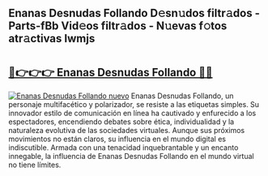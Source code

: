 ## Enanas Desnudas Follando D𝚎sn𝚞dos filtr𝚊dos - Parts-fBb Vid𝚎os filtr𝚊dos - N𝚞evas f𝚘tos atr𝚊ctivas Iwmjs

# <h2><a href="http://mbbipu.tromn.icu/?c=Enanas+Desnudas+Follando">🔗👉👉👉 Enanas Desnudas Follando 🔗🔗</a></h2>

[![Enanas Desnudas Follando nuevo](https://i.imgur.com/pEAQMta.gif)](http://mbbipu.tromn.icu/?c=Enanas+Desnudas+Follando)
Enanas Desnudas Follando, un personaje multifacético y polarizador, se resiste a las etiquetas simples. Su innovador estilo de comunicación en línea ha cautivado y enfurecido a los espectadores, encendiendo debates sobre ética, individualidad y la naturaleza evolutiva de las sociedades virtuales. Aunque sus próximos movimientos no están claros, su influencia en el mundo digital es indiscutible. Armada con una tenacidad inquebrantable y un encanto innegable, la influencia de Enanas Desnudas Follando en el mundo virtual no tiene límites.
